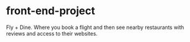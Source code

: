 # front-end-project

Fly + Dine.  Where you book a flight and then see nearby restaurants with reviews and access to their websites. 
